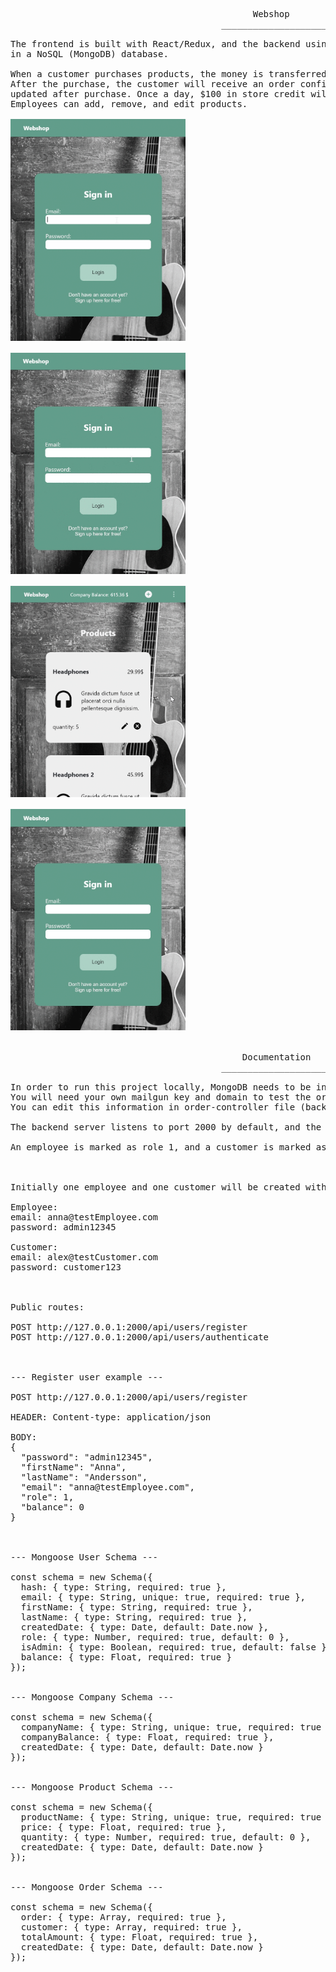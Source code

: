 <pre>
                                              Webshop
                                        _____________________

The frontend is built with React/Redux, and the backend using Express. Information is stored 
in a NoSQL (MongoDB) database.

When a customer purchases products, the money is transferred to the company account. 
After the purchase, the customer will receive an order confirmation email. Product quantities are 
updated after purchase. Once a day, $100 in store credit will be transferred to the clients' account.
Employees can add, remove, and edit products. 

<img src="customer.gif" width="280"/>

<img src="employee.gif" width="280"/>

<img src="account.gif" width="280"/>

<img src="registerForm-error.gif" width="280"/>


                                            Documentation
                                        ______________________

In order to run this project locally, MongoDB needs to be installed.
You will need your own mailgun key and domain to test the order verification email.
You can edit this information in order-controller file (backend -> handlers -> orders).

The backend server listens to port 2000 by default, and the frontend server listens to port 3000.

An employee is marked as role 1, and a customer is marked as role 0.



Initially one employee and one customer will be created with the login details below.

Employee:
email: anna@testEmployee.com
password: admin12345

Customer:
email: alex@testCustomer.com
password: customer123



Public routes:

POST http://127.0.0.1:2000/api/users/register
POST http://127.0.0.1:2000/api/users/authenticate



--- Register user example ---

POST http://127.0.0.1:2000/api/users/register

HEADER: Content-type: application/json

BODY: 
{ 
  "password": "admin12345",
  "firstName": "Anna",
  "lastName": "Andersson",
  "email": "anna@testEmployee.com",
  "role": 1,
  "balance": 0
}



--- Mongoose User Schema ---

const schema = new Schema({
  hash: { type: String, required: true },
  email: { type: String, unique: true, required: true },
  firstName: { type: String, required: true },
  lastName: { type: String, required: true },
  createdDate: { type: Date, default: Date.now },
  role: { type: Number, required: true, default: 0 },
  isAdmin: { type: Boolean, required: true, default: false },
  balance: { type: Float, required: true }
});


--- Mongoose Company Schema ---

const schema = new Schema({
  companyName: { type: String, unique: true, required: true },
  companyBalance: { type: Float, required: true },
  createdDate: { type: Date, default: Date.now }
});


--- Mongoose Product Schema ---

const schema = new Schema({
  productName: { type: String, unique: true, required: true },
  price: { type: Float, required: true },
  quantity: { type: Number, required: true, default: 0 },
  createdDate: { type: Date, default: Date.now }
});


--- Mongoose Order Schema ---

const schema = new Schema({
  order: { type: Array, required: true },
  customer: { type: Array, required: true },
  totalAmount: { type: Float, required: true },
  createdDate: { type: Date, default: Date.now }
});
</pre>